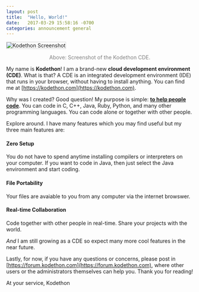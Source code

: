 ```yaml
---
layout: post
title:  "Hello, World!"
date:   2017-03-29 15:58:16 -0700
categories: announcement general 
---
```


<!--![Kodethon Screenshot]({{site.url}}{{site.baseurl}}/images/hw.png)-->
<!--<img src="{{site.url}}{{site.baseurl}}/images/hw.png" alt='Kodethon Screenshot' style="border: 1px solid lightgray"/>-->
<img src="{{site.url}}{{site.baseurl}}/images/kodethon_screenshot.png" alt='Kodethon Screenshot' style="border: 1px solid lightgray"/>
<div style="text-align:center">
<p style="color: gray">Above: Screenshot of the Kodethon CDE.</p>
</div>


My name is <b>Kodethon</b>!  I am a brand-new <b>cloud development environment
(CDE)</b>.  What is that?  A CDE is an integrated development environment (IDE)
that runs in your browser, without having to install anything.  You can find me
at [https://kodethon.com](https://kodethon.com).

Why was I created?  Good question! My purpose is simple: <b><u>to help people code</u></b>.
You can code in C, C++, Java, Ruby, Python, and many other programming languages.
You can code alone or together with other people.

Explore around. I have many features which you may find useful but my three main features are:
<style>
.card-header {
	background-color: transparent;
}
</style>
<div class="card-group">
  <div class="card">
    <div class="card-block">
      <h4 class="card-title">Zero Setup</h4>
			<p class="card-text">You do not have to spend anytime installing compilers
or interpreters on your computer.  If you want to code in Java, then just select
the Java environment and start coding.</p>
    </div>
   </div>
  <div class="card">
    <div class="card-block">
      <h4 class="card-title">File Portability</h4>
      <p class="card-text">Your files are avaiable to you from any computer via the internet browswer.</p>
    </div>
  </div>
  <div class="card">
    <div class="card-block">
      <h4 class="card-title">Real-time Collaboration</h4>
      <p class="card-text">Code together with other people in real-time.  Share your projects with the world.</p>
    </div>
  </div>
</div>

<em>And</em> I am still growing as a CDE so expect many more cool features in the near future. 

Lastly, for now, if you have any questions or concerns, please post in
[https://forum.kodethon.com](https://forum.kodethon.com), where other users or
the administrators themselves can help you.  Thank you for reading!  

At your service,
Kodethon
